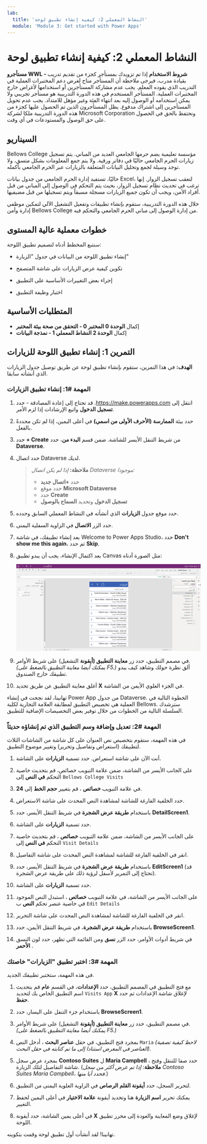 ```yaml
---
lab:
  title: 'النشاط المعملي 2: كيفية إنشاء تطبيق لوحة'
  module: 'Module 3: Get started with Power Apps'
---
```


# النشاط المعملي 2: كيفية إنشاء تطبيق لوحة

**مستأجرو WWL - شروط الاستخدام** إذا تم تزويدك بمستأجر كجزء من تقديم تدريب بقيادة مدرب، فيرجى ملاحظة أن المستأجر متاح لغرض دعم المختبرات العملية في التدريب الذي يقوده المعلم. يجب عدم مشاركة المستأجرين أو استخدامها لأغراض خارج المختبرات العملية. المستأجر المستخدم في هذه الدورة التدريبية هو مستأجر تجريبي ولا يمكن استخدامه أو الوصول إليه بعد انتهاء الفئة وغير مؤهل للامتداد. يجب عدم تحويل المستأجرين إلى اشتراك مدفوع. يظل المستأجرون الذين تم الحصول عليها كجزء من هذه الدورة التدريبية ملكا لشركة Microsoft Corporation ونحتفظ بالحق في الحصول على حق الوصول والمستودعات في أي وقت. 

## السيناريو

Bellows College مؤسسة تعليمية يضم حرمها الجامعي العديد من المباني. يتم تسجيل زيارات الحرم الجامعي حاليًا في دفاتر ورقية. ولا يتم جمع المعلومات بشكل متسق، ولا توجد وسيلة لجمع وتحليل البيانات المتعلقة بالزيارات عبر الحرم الجامعي بأكمله.

حاليًا، تستفيد إدارة الحرم الجامعي من جدول بيانات Excel، لتعقب تسجيل الزوار. إنها ترغب في تحديث نظام تسجيل الزوار، بحيث يتم التحكم في الوصول إلى المباني من قبل أفراد الأمن، ويجب أن تكون جميع الزيارات مسجلة مسبقاً ويتم تسجيلها من قبل مضيفيها.

خلال هذه الدورة التدريبية، ستقوم بإنشاء تطبيقات وتفعيل التشغيل الآلي لتمكين موظفي إدارة وأمن Bellows College من إدارة الوصول إلى مباني الحرم الجامعي والتحكم فيه.


## خطوات معملية عالية المستوى

سنتبع المخطط أدناه لتصميم تطبيق اللوحة:

- إنشاء تطبيق اللوحة من البيانات في جدول "الزيارة"

- تكوين كيفية عرض الزيارات على شاشة المتصفح

- إجراء بعض التغييرات الأساسية على التطبيق

- اختبار وظيفة التطبيق

## المتطلبات الأساسية

- إكمال **الوحدة 0 المختبر 0 - التحقق من صحة بيئة المختبر**
- إكمال **الوحدة 2 النشاط المعملي 1 - نمذجة البيانات**


## التمرين 1: إنشاء تطبيق اللوحة للزيارات

**الهدف:** في هذا التمرين، ستقوم بإنشاء تطبيق لوحة عن طريق توصيل جدول الزيارات الذي أنشأته سابقا.


### المهمة \#1: إنشاء تطبيق الزيارات

1.  انتقل إلى ⁧<https://make.powerapps.com>⁩. قد تحتاج إلى إعادة المصادقة - حدد **تسجيل الدخول** واتبع الإرشادات إذا لزم الأمر.

2.  حدد بيئة **الممارسة (الأحرف الأولى من اسمي)** في أعلى اليمين، إذا لم تكن محددةً بالفعل.

3.  حدد **+ Create** من شريط التنقل الأيسر للشاشة. ضمن قسم **البدء من**، حدد **Dataverse**.

4.  حدد اتصال Dataverse لديك.

    > **ملاحظة:** *إذا لم يكن اتصال Dataverse موجودا:*
    > - حدد **+اتصال جديد**
    > - حدد موقع **Microsoft Dataverse**
    > - حدد ⁧**⁩Create⁧**⁩
    > - **تسجيل الدخول** وتحديد **السماح بالوصول**

5.  حدد موقع جدول **الزيارات** الذي أنشأته في النشاط المعملي السابق وحدده.

6.  حدد الزر **الاتصال** في الزاوية السفلية اليمنى.

7.  بعد إنشاء تطبيقك، في شاشة Welcome to Power Apps Studio، حدد **Don't show me this again**، ثم حدد **Skip**.

8.  بعد اكتمال الإنشاء، يجب أن يبدو تطبيق Canvas مثل الصورة أدناه:

    ![تطبيق "اللوحة" الذي تم إنشاؤه من بيانات "الزيارة".](media/2-canvas-app-from-data.png)

9.  في مصمم التطبيق، حدد زر **معاينة التطبيق (أيقونة** التشغيل) على شريط الأوامر. *(يمكنك أيضا معاينة التطبيق بالضغط على F5.)* ألق نظرة حولك وشاهد كيف يبدو تطبيقك خارج الصندوق.

10. أغلق معاينة التطبيق عن طريق تحديد **X** في الجزء العلوي الأيمن من الشاشة.

تهانينا، لقد نجحت في إنشاء Power App من جدول Dataverse. الخطوة التالية في العملية هي تخصيص التطبيق لمطابقة العلامة التجارية لكلية Bellows. سترشدك السلسلة التالية من الخطوات من خلال توفير بعض التخصيصات الإضافية للتطبيق.


### المهمة \#2: تعديل وإضافة وسم التطبيق الذي تم إنشاؤه حديثاً

في هذه المهمة، ستقوم بتخصيص نص العنوان على كل شاشة من الشاشات الثلاث لتطبيقك (استعراض وتفاصيل وتحرير) وتغيير موضوع التطبيق. 

1.  أنت الآن على شاشة استعراض. حدد تسمية **الزيارات** على الشاشة.

1.  على الجانب الأيسر من الشاشة، ضمن علامة التبويب خصائص، قم بتحديث خاصية التحكم **في النص** إلى `Bellows College Visits`

1.  في علامة التبويب **خصائص** ، قم بتغيير **حجم الخط** إلى **24**. 

1.  حدد الخلفية الفارغة للشاشة لمشاهدة النص المحدث على شاشة الاستعراض. 

1.  باستخدام **طريقة عرض الشجرة** في شريط التنقل الأيسر، حدد **DetailScreen1**. 

1.  حدد تسمية **الزيارات** على الشاشة.

1.  على الجانب الأيسر من الشاشة، ضمن علامة التبويب **خصائص** ، قم بتحديث خاصية التحكم **في النص** إلى `Visit Details`

1.  انقر في الخلفية الفارغة للشاشة لمشاهدة النص المحدث على شاشة التفاصيل.

1.  باستخدام **طريقة عرض الشجرة** في شريط التنقل الأيسر، حدد **EditScreen1** (قد تحتاج إلى التمرير لأسفل لرؤية ذلك على طريقة عرض الشجرة).

1.  حدد تسمية **الزيارات** على الشاشة.

1.  على الجانب الأيسر من الشاشة، في علامة التبويب **خصائص** ، استبدل النص الموجود في خاصية عنصر تحكم **النص** ب `Edit Details`

1.  انقر في الخلفية الفارغة للشاشة لمشاهدة النص المحدث على شاشة التحرير.

1.  باستخدام **طريقة عرض الشجرة**، في شريط التنقل الأيمن، حدد **BrowseScreen1**.

1.  في شريط أدوات الأوامر، حدد الزر **نسق** ومن القائمة التي تظهر، حدد لون النسق **الأحمر** .


### المهمة \#3: اختبر تطبيق "الزيارات" خاصتك

في هذه المهمة، ستختبر تطبيقك الجديد.

1.  مع فتح التطبيق في المصمم التطبيق، حدد **الإعدادات**، في القسم **عام** قم بتحديث اسم التطبيق الخاص بك لتحديد `Visits App` **X** لإغلاق شاشة الإعدادات ثم حدد **حفظ**.

2.  باستخدام جزء التنقل على اليسار، حدد **BrowseScreen1**.

3.  في مصمم التطبيق، حدد زر **معاينة التطبيق (أيقونة** التشغيل) على شريط الأوامر. *(يمكنك أيضا معاينة التطبيق بالضغط على F5.)*

4.  بمجرد فتح التطبيق، في حقل **عناصر البحث** ، أدخل النص `Maria`
     *(لاحظ كيفية تصفية العناصر في المعرض استنادا إلى ما تم كتابته في حقل البحث).*

5.  بمجرد عرض سجل **Contoso Suites** ل **Maria Campbell** ، حدد صفا للتنقل وفتح شاشة التفاصيل لتلك الزيارة. (**ملاحظة**: *إذا تم عرض أكثر من سجل Contoso Suites Maria Campbell، فحدد أيا منها.*)

6.  لتحرير السجل، حدد **أيقونة القلم الرصاص** في الزاوية العلوية اليمنى من التطبيق.

7.  يمكنك تحرير **اسم الزيارة** هنا وتحديد أيقونة **علامة الاختيار** في أعلى اليمين لحفظ التغيير.

8.  في أعلى يمين الشاشة، حدد أيقونة **X** لإغلاق وضع المعاينة والعودة إلى محرر تطبيق اللوحة.

تهانينا! لقد أنشأت أول تطبيق لوحة وقمت بتكوينه.

